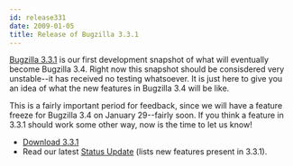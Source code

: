 ```yaml
---
id: release331
date: 2009-01-05
title: Release of Bugzilla 3.3.1
---
```


[Bugzilla 3.3.1](../releases/3.4/) is our first development snapshot of what will eventually become Bugzilla 3.4\. Right now this snapshot should be consisdered very unstable--it has received no testing whatsoever. It is just here to give you an idea of what the new features in Bugzilla 3.4 will be like.

This is a fairly important period for feedback, since we will have a feature freeze for Bugzilla 3.4 on January 29--fairly soon. If you think a feature in 3.3.1 should work some other way, now is the time to let us know!

*   [Download 3.3.1](../download/#v34)
*   Read our latest [Status Update](../status/2009-01-05.html) (lists new features present in 3.3.1).

